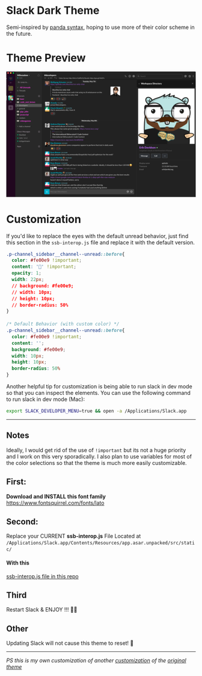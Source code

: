 # Slack Dark Theme
Semi-inspired by [panda syntax](https://github.com/PandaTheme), hoping to use more of their color scheme in the future.

# Theme Preview
<img alt="screen-shot preview" src="preview.png">

# Customization

If you'd like to replace the eyes with the default unread behavior, just find this section in the `ssb-interop.js` file and replace it with the default version.

```css
.p-channel_sidebar__channel--unread::before{
  color: #fe00e9 !important;
  content: '👀' !important;
  opacity: 1;
  width: 22px;
  // background: #fe00e9;
  // width: 10px;
  // height: 10px;
  // border-radius: 50%
}

/* Default Behavior (with custom color) */
.p-channel_sidebar__channel--unread::before{
  color: #fe00e9 !important;
  content: '';
  background: #fe00e9;
  width: 10px;
  height: 10px;
  border-radius: 50%
}
```

Another helpful tip for customization is being able to run slack in dev mode so that you can inspect the elements. You can use the following command to run slack in dev mode (Mac):

```sh
export SLACK_DEVELOPER_MENU=true && open -a /Applications/Slack.app
```

<hr>

## Notes

Ideally, I would get rid of the use of `!important` but its not a huge priority and I work on this very sporadically.  I also plan to use variables for most of the color selections so that the theme is much more easily customizable.



## First:

**Download and INSTALL this font family**
https://www.fontsquirrel.com/fonts/lato


## Second:

Replace your CURRENT **ssb-interop.js** File
Located at `/Applications/Slack.app/Contents/Resources/app.asar.unpacked/src/static/`

#### With this

[ssb-interop.js file in this repo](https://github.com/RPuffer/slack-dark-theme/blob/master/ssb-interop.js)

## Third

Restart Slack & ENJOY !!! 🙌🏻

## Other

Updating Slack will not cause this theme to reset! 🦁



---

_PS this is my own customization of another [customization](https://github.com/caiceA/slack-black-theme) of the [original theme](https://github.com/widget-/slack-black-theme)_

